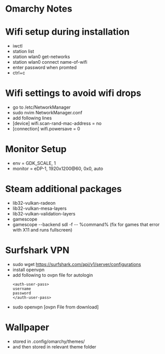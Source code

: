 # Omarchy Notes

# Wifi setup during installation
- iwctl
- station list
- station wlan0 get-networks
- station wlan0 connect name-of-wifi
- enter password when promted
- ctrl+c

# Wifi settings to avoid wifi drops
- go to /etc/NetworkManager
- sudo nvim NetworkManager.conf
- add following lines
- [device] wifi.scan-rand-mac-address = no
- [connection] wifi.powersave = 0

# Monitor Setup
- env = GDK_SCALE, 1
- monitor = eDP-1, 1920x1200@60, 0x0, auto

# Steam additional packages
- lib32-vulkan-radeon
- lib32-vulkan-mesa-layers
- lib32-vulkan-validation-layers
- gamescope
- gamescope --backend sdl -f -- %command% (fix for games that error with X11 and runs fullscreen)

# Surfshark VPN
- sudo wget https://surfshark.com/api/v1/server/configurations
- install openvpn
- add following to ovpn file for autologin
  ```
  <auth-user-pass>
  username
  password
  </auth-user-pass>
  ```
- sudo openvpn [ovpn File from download]

# Wallpaper
- stored in .config/omarchy/themes/
- and then stored in relevant theme folder

